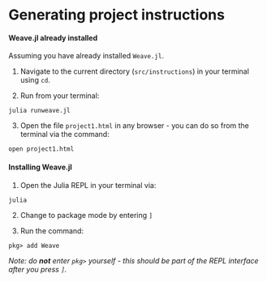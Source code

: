 # Generating project instructions

#### Weave.jl already installed
Assuming you have already installed `Weave.jl`.

1. Navigate to the current directory (`src/instructions`) in your terminal using `cd`.

2. Run from your terminal:
```
julia runweave.jl
```

3. Open the file `project1.html` in any browser - you can do so from the terminal via the command:
```
open project1.html
```

#### Installing Weave.jl

1. Open the Julia REPL in your terminal via:
```
julia
```

2. Change to package mode by entering `]`

3. Run the command:
```
pkg> add Weave
```
*Note: do **not** enter `pkg>` yourself - this should be part of the REPL interface after you press `]`.*